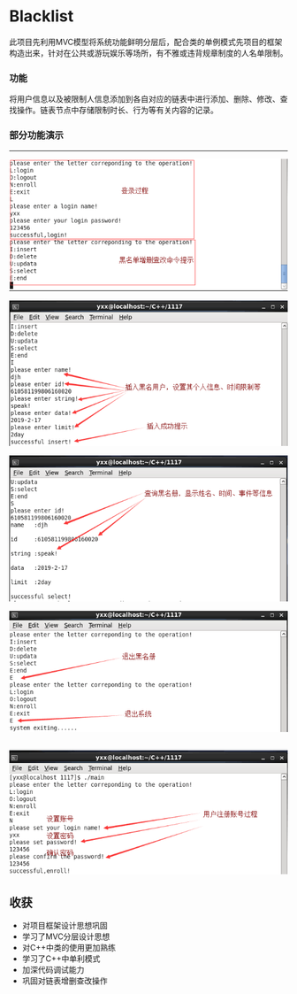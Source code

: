 # Blacklist
  此项目先利用MVC模型将系统功能鲜明分层后，配合类的单例模式先项目的框架构造出来，针对在公共或游玩娱乐等场所，有不雅或违背规章制度的人名单限制。
### 功能 ###
 将用户信息以及被限制人信息添加到各自对应的链表中进行添加、删除、修改、查找操作。链表节点中存储限制时长、行为等有关内容的记录。
### 部分功能演示 ###
----------------------
![](./picture1/11.png)

![](./picture1/12.png)

![](./picture1/13.png)

![](./picture1/14.png)

![](./picture1/15.png)
----------------------
## 收获 ##
- 对项目框架设计思想巩固
- 学习了MVC分层设计思想
- 对C++中类的使用更加熟练
- 学习了C++中单利模式
- 加深代码调试能力
- 巩固对链表增删查改操作

